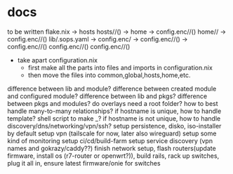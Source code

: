 # docs

to be written
flake.nix
-> hosts
hosts/<host>/(<user>)
-> home
-> config.enc/<host>/(<user>)
home/<user>/<host>
-> config.enc/<user>/(<host>)
lib/.sops.yaml
-> config.enc/
-> config.enc/<host>/(<user>)
-> config.enc/<user>/(<host>)
config.enc/<host>/(<user>)
config.enc/<user>/(<host>)

- take apart configuration.nix
  - first make all the parts into files and imports in configuration.nix
  - then move the files into common,global,hosts,home,etc.

difference between lib and module?
difference between created module and configured module?
difference between lib and pkgs?
difference between pkgs and modules?
do overlays need a root folder?
how to best handle many-to-many relationships?
if hostname is unique, how to handle template? shell script to make <name>\_<random>?
if hostname is not unique, how to handle discovery/dns/networking/vpn/ssh?
setup persistence, disko, iso-installer by default
setup vpn (tailscale for now, later also wireguard)
setup some kind of monitoring
setup ci/cd/build-farm
setup service discovery (vpn names and gokrazy/caddy??)
finish network setup, flash routers(update firmware, install os (r7-router or openwrt?)), build rails, rack up switches, plug it all in, ensure latest firmware/onie for switches
